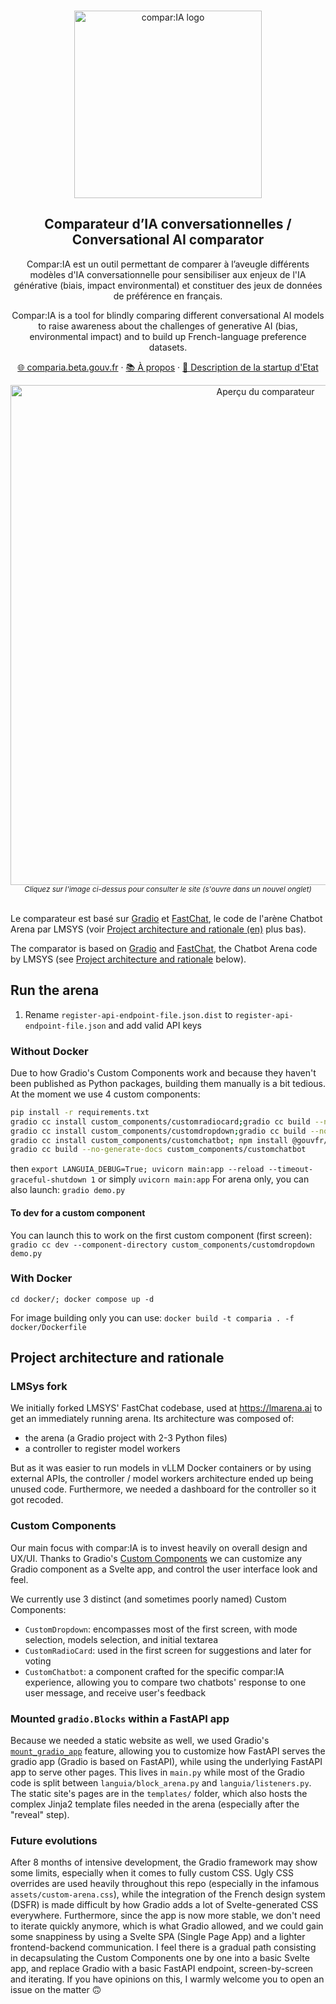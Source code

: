 <br>
<p align="center">
  <a href="https://comparia.beta.gouv.fr/">
  <img src="https://github.com/user-attachments/assets/bd071ffd-1253-486d-ad18-9f5b371788b0" width=300px alt="compar:IA logo" />  </a>
</p>


<h2 align="center" >Comparateur d’IA conversationnelles / Conversational AI comparator</h3>
<p align="center">Compar:IA est un outil permettant de comparer à l’aveugle différents modèles d'IA conversationnelle pour sensibiliser aux enjeux de l'IA générative (biais, impact environmental) et constituer des jeux de données de préférence en français.</p>
<p align="center">Compar:IA is a tool for blindly comparing different conversational AI models to raise awareness about the challenges of generative AI (bias, environmental impact) and to build up French-language preference datasets.</p>

<p align="center"><a href="https://comparia.beta.gouv.fr/">🌐 comparia.beta.gouv.fr</a> · <a href="https://comparia.beta.gouv.fr/a-propos">📚 À propos</a> · <a href="https://beta.gouv.fr/startups/languia.html">🚀 Description de la startup d'Etat</a><p>
<div align="center">
  <a href="https://comparia.beta.gouv.fr/" 
     aria-label="Cliquez pour se rendre sur la plateforme hébergée"
     title="Capture d'écran du comparateur">
    <img 
      src="https://github.com/user-attachments/assets/6c8257fc-a2e5-4ee1-8052-dbf14a0419ea" 
      alt="Aperçu du comparateur" 
      width="800"
    />
  </a>
</div>
<div align="center">
  <sub>
    <i>Cliquez sur l'image ci-dessus pour consulter le site (s'ouvre dans un nouvel onglet)</i>
  </sub>
</div>

<br>

Le comparateur est basé sur [Gradio](https://www.gradio.app/) et [FastChat](https://github.com/lm-sys/FastChat/), le code de l'arène Chatbot Arena par LMSYS (voir [Project architecture and rationale (en)](https://github.com/betagouv/ComparIA?tab=readme-ov-file#project-architecture-and-rationale) plus bas).

The comparator is based on [Gradio](https://www.gradio.app/) and [FastChat](https://github.com/lm-sys/FastChat/), the Chatbot Arena code by LMSYS (see [Project architecture and rationale](https://github.com/betagouv/ComparIA?tab=readme-ov-file#project-architecture-and-rationale) below).



## Run the arena

1. Rename `register-api-endpoint-file.json.dist` to `register-api-endpoint-file.json` and add valid API keys

### Without Docker

Due to how Gradio's Custom Components work and because they haven't been published as Python packages, building them manually is a bit tedious. At the moment we use 4 custom components: 

```bash
pip install -r requirements.txt
gradio cc install custom_components/customradiocard;gradio cc build --no-generate-docs custom_components/customradiocard
gradio cc install custom_components/customdropdown;gradio cc build --no-generate-docs custom_components/customdropdown
gradio cc install custom_components/customchatbot; npm install @gouvfr/dsfr;
gradio cc build --no-generate-docs custom_components/customchatbot
```
then `export LANGUIA_DEBUG=True; uvicorn main:app --reload --timeout-graceful-shutdown 1` or simply `uvicorn main:app`
For arena only, you can also launch: `gradio demo.py`

#### To dev for a custom component

You can launch this to work on the first custom component (first screen):
`gradio cc dev --component-directory custom_components/customdropdown demo.py`

### With Docker

`cd docker/; docker compose up -d`

For image building only you can use: `docker build -t comparia . -f docker/Dockerfile`

## Project architecture and rationale

### LMSys fork
We initially forked LMSYS' FastChat codebase, used at https://lmarena.ai to get an immediately running arena. Its architecture was composed of:
- the arena (a Gradio project with 2-3 Python files)
- a controller to register model workers

But as it was easier to run models in vLLM Docker containers or by using external APIs, the controller / model workers architecture ended up being unused code. Furthermore, we needed a dashboard for the controller so it got recoded.

### Custom Components
Our main focus with compar:IA is to invest heavily on overall design and UX/UI. Thanks to Gradio's [Custom Components](https://www.gradio.app/guides/custom-components-in-five-minutes) we can customize any Gradio component as a Svelte app, and control the user interface look and feel.

We currently use 3 distinct (and sometimes poorly named) Custom Components:
- `CustomDropdown`: encompasses most of the first screen, with mode selection, models selection, and initial textarea
- `CustomRadioCard`: used in the first screen for suggestions and later for voting
- `CustomChatbot`: a component crafted for the specific compar:IA experience, allowing you to compare two chatbots' response to one user message, and receive user's feedback



### Mounted `gradio.Blocks` within a FastAPI app

Because we needed a static website as well, we used Gradio's [`mount_gradio_app`](https://www.gradio.app/docs/gradio/mount_gradio_app`) feature, allowing you to customize how FastAPI serves the gradio app (Gradio is based on FastAPI), while using the underlying FastAPI app to serve other pages. This lives in `main.py` while most of the Gradio code is split between `languia/block_arena.py` and `languia/listeners.py`.
The static site's pages are in the `templates/` folder, which also hosts the complex Jinja2 template files needed in the arena (especially after the "reveal" step).

### Future evolutions

After 8 months of intensive development, the Gradio framework may show some limits, especially when it comes to fully custom CSS. Ugly CSS overrides are used heavily throughout this repo (especially in the infamous `assets/custom-arena.css`), while the integration of the French design system (DSFR) is made difficult by how Gradio adds a lot of Svelte-generated CSS everywhere.
Furthermore, since the app is now more stable, we don't need to iterate quickly anymore, which is what Gradio allowed, and we could gain some snappiness by using a Svelte SPA (Single Page App) and a lighter frontend-backend communication.
I feel there is a gradual path consisting in decapsulating the Custom Components one by one into a basic Svelte app, and replace Gradio with a basic FastAPI endpoint, screen-by-screen and iterating. If you have opinions on this, I warmly welcome you to open an issue on the matter 🙃
